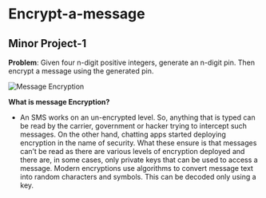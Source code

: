 # Encrypt-a-message
## Minor Project-1

**Problem**: Given four n-digit positive integers, generate an n-digit pin.
Then encrypt a message using the generated pin.

![Message Encryption](https://articles-images.sftcdn.net/wp-content/uploads/sites/3/2013/09/Email-Security.jpg)              

                 
**What is message Encryption?**
- An SMS works on an un-encrypted level. So, anything that is typed can be read by the carrier, government or hacker trying to intercept such messages. On the other hand, chatting apps started deploying encryption in the name of security. What these ensure is that messages can’t be read as there are various levels of encryption deployed and there are, in some cases, only private keys that can be used to access a message. Modern encryptions use algorithms to convert message text into random characters and symbols. This can be decoded only using a key.

